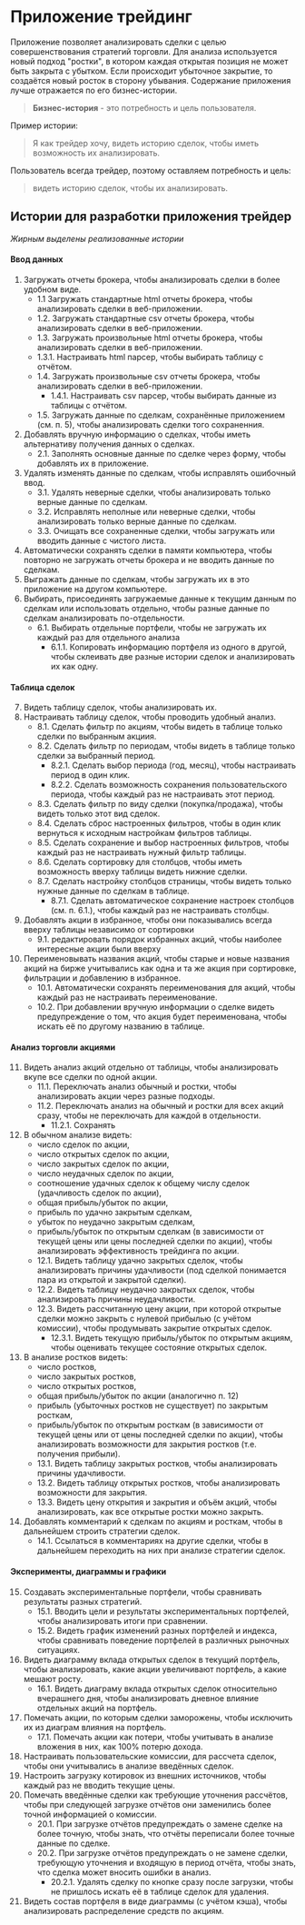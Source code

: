 # Приложение трейдинг

Приложение позволяет анализировать сделки с целью совершенствования стратегий торговли. Для анализа используется новый подход "ростки", в котором каждая открытая позиция не может быть закрыта с убытком. Если происходит убыточное закрытие, то создаётся новый росток в сторону убывания. Содержание приложения лучше отражается по его бизнес-истории.

> **Бизнес-история** - это потребность и цель пользователя.

Пример истории: 
> Я как трейдер хочу, видеть историю сделок, чтобы иметь возможность их анализировать.

Пользователь всегда трейдер, поэтому оставляем потребность и цель: 
> видеть историю сделок, чтобы их анализировать.

## Истории для разработки приложения трейдер
*Жирным выделены реализованные истории*

#### Ввод данных
1. Загружать отчеты брокера, чтобы анализировать сделки в более удобном виде.
   * 1.1 Загружать стандартные html отчеты брокера, чтобы анализировать сделки в веб-приложении.
   * 1.2. Загружать стандартные csv отчеты брокера, чтобы анализировать сделки в веб-приложении.
   * 1.3. Загружать произвольные html отчеты брокера, чтобы анализировать сделки в веб-приложении.
   * 1.3.1. Настраивать html парсер, чтобы выбирать таблицу с отчётом.
   * 1.4. Загружать произвольные csv отчеты брокера, чтобы анализировать сделки в веб-приложении.
     * 1.4.1. Настраивать csv парсер, чтобы выбирать данные из таблицы с отчётом.
   * 1.5. Загружать данные по сделкам, сохранённые приложением (см. п. 5), чтобы анализировать сделки того сохраненния.
2. Добавлять вручную информацию о сделках, чтобы иметь альтернативу получения данных о сделках.
   * 2.1. Заполнять основные данные по сделке через форму, чтобы добавлять их в приложение.
3. Удалять изменять данные по сделкам, чтобы исправлять ошибочный ввод.
    * 3.1. Удалять неверные сделки, чтобы анализировать только верные данные по сделкам.
   * 3.2. Исправлять неполные или неверные сделки, чтобы анализировать только верные данные по сделкам.
   * 3.3. Очищать все сохраненные сделки, чтобы загружать или вводить данные с чистого листа.
4. Автоматически сохранять сделки в памяти компьютера, чтобы повторно не загружать отчеты брокера и не вводить данные по сделкам.
5. Выгражать данные по сделкам, чтобы загружать их в это приложение на другом компьютере.
6. Выбирать, присоединять загружаемые данные к текущим данным по сделкам или использовать отдельно, чтобы разные данные по сделкам анализировать по-отдельности.
    * 6.1. Выбирать отдельные портфели, чтобы не загружать их каждый раз для отдельного анализа
      * 6.1.1. Копировать информацию портфеля из одного в другой, чтобы склеивать две разные истории сделок и анализировать их как одну.
#### Таблица сделок
7. Видеть таблицу сделок, чтобы анализировать их.
8. Настраивать таблицу сделок, чтобы проводить удобный анализ.
   * 8.1. Сделать фильтр по акциям, чтобы видеть в таблице только сделки по выбранным акциия.
   * 8.2. Сделать фильтр по периодам, чтобы видеть в таблице только сделки за выбранный период.
     * 8.2.1. Сделать выбор периода (год, месяц), чтобы настраивать период в один клик.
     * 8.2.2. Сделать возможность сохранения пользовательского периода, чтобы каждый раз не настраивать этот период.
   * 8.3. Сделать фильтр по виду сделки (покупка/продажа), чтобы видеть только этот вид сделок.
   * 8.4. Сделать сброс настроенных фильтров, чтобы в один клик вернуться к исходным настройкам фильтров таблицы.
   * 8.5. Сделать сохранение и выбор настроенных фильтров, чтобы каждый раз не настраивать нужный фильтр таблицы.
   * 8.6. Сделать сортировку для столбцов, чтобы иметь возможность вверху таблицы видеть нижние сделки.
   * 8.7. Сделать настройку столбцов страницы, чтобы  видеть только нужные данные по сделкам в таблице.
     * 8.7.1. Сделать автоматическое сохранение настроек столбцов (см. п. 6.1.), чтобы каждый раз не настраивать столбцы.
9. Добавлять акции в избранное, чтобы они показывались всегда вверху таблицы независимо от сортировки
    * 9.1. редактировать порядок избранных акций, чтобы наиболее интересные акции были вверху
10. Переименовывать названия акций, чтобы старые и новые названия акций на бирже учитывались как одна и та же акция при сортировке, фильтрации и добавлению в избранное.
    * 10.1. Автоматически сохранять переименования для акций, чтобы каждый раз не настраивать переименование.
    * 10.2. При добавлении вручную информации о сделке видеть предупреждение о том, что акция будет переименована, чтобы искать её по другому названию в таблице.
#### Анализ торговли акциями
11. Видеть анализ акций отдельно от таблицы, чтобы анализировать вкупе все сделки по одной акции.
    * 11.1. Переключать анализ обычный и ростки, чтобы анализировать акции через разные подходы.
    * 11.2. Переключать анализ на обычный и ростки для всех акций сразу, чтобы не переключать для каждой в отдельности.
      * 11.2.1. Сохранять
12. В обычном анализе видеть:
    - число сделок по акции,
    - число открытых сделок по акции,
    - число закрытых сделок по акции,
    - число неудачных сделок по акции,
    - соотношение удачных сделок к общему числу сделок (удачливость сделок по акции),
    - общая прибыль/убыток по акции,
    - прибыль по удачно закрытым сделкам,
    - убыток по неудачно закрытым сделкам,
    - прибыль/убыток по открытым сделкам (в зависимости от текущей цены или цены последней сделки по акции),
      чтобы анализировать эффективность трейдинга по акции.
    * 12.1. Видеть таблицу удачно закрытых сделок, чтобы анализировать причины удачливости (под сделкой понимается пара из открытой и закрытой сделки).
    * 12.2. Видеть таблицу неудачно закрытых сделок, чтобы анализировать причины неудачливости.
    * 12.3. Видеть рассчитанную цену акции, при которой открытые сделки можно закрыть с нулевой прибылью (с учётом комиссии), чтобы продумывать закрытие открытых сделок.
      * 12.3.1. Видеть текущую прибыль/убыток по открытым акциям, чтобы оценивать текущее состояние открытых сделок.
13. В анализе ростков видеть:
    - число ростков,
    - число закрытых ростков,
    - число открытых ростков,
    - общая прибыль/убыток по акции (аналогично п. 12)
    - прибыль (убыточных ростков не существует) по закрытым росткам,
    - прибыль/убыток по открытым росткам (в зависимости от текущей цены или от цены последней сделки по акции),
      чтобы анализировать возможности для закрытия ростков (т.е. получения прибыли).
    * 13.1. Видеть таблицу закрытых ростков, чтобы анализировать причины удачливости.
    * 13.2. Видеть таблицу открытых ростков, чтобы анализировать возможности для закрытия.
    * 13.3. Видеть цену открытия и закрытия и объём акций, чтобы анализировать, как все открытые ростки можно закрыть.
14. Добавлять комментарий к сделкам по акциям и росткам, чтобы в дальнейшем строить стратегии сделок.
    * 14.1. Ссылаться в комментариях на другие сделки, чтобы в дальнейшем переходить на них при анализе стратегии сделок.
#### Эксперименты, диаграммы и графики
15. Создавать экспериментальные портфели, чтобы сравнивать результаты разных стратегий.
    * 15.1. Вводить цели и результаты экспериментальных портфелей, чтобы анализировать итоги при сравнении.
    * 15.2. Видеть график изменений разных портфелей и индекса, чтобы сравнивать поведение портфелей в различных рыночных ситуациях.
16. Видеть диаграмму вклада открытых сделок в текущий портфель, чтобы анализировать, какие акции увеличивают портфель, а какие мешают росту.
    * 16.1. Видеть диаграму вклада открытых сделок относительно вчерашнего дня, чтобы анализировать дневное влияние отдельных акций на портфель.
17. Помечать акции, по которым сделки заморожены, чтобы исключить их из диаграм влияния на портфель.
    * 17.1. Помечать акции как потери, чтобы учитывать в анализе вложения в них, как 100% потерю дохода.
18. Настраивать пользовательские комиссии, для рассчета сделок, чтобы они учитывались  в анализе введённых сделок.
19. Настроить загрузку котировок из внешних источников, чтобы каждый раз не вводить текущие цены.
20. Помечать введённые сделки как требующие уточнения рассчётов, чтобы при следующей загрузке отчётов они заменились более точной информацией о комиссии.
    * 20.1. При загрузке отчётов предупреждать о замене сделке на более точную, чтобы знать, что отчёты переписали более точные данные по сделке.
    * 20.2. При загрузке отчётов предупреждать о не замене сделки, требующую уточнения и входящую в период отчёта, чтобы знать, что сделка может вносить ошибки в анализ.
      * 20.2.1. Удалять сделку по кнопке сразу после загрузки, чтобы не пришлось искать её в таблице сделок для удаления.
21. Видеть состав портфеля в виде диаграммы (с учётом кэша), чтобы анализировать распределение средств по акциям.
